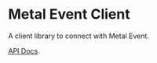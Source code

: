 # Metal Event Client

A client library to connect with Metal Event.

[API Docs](https://mahdaen.github.io/metal-event-client).
